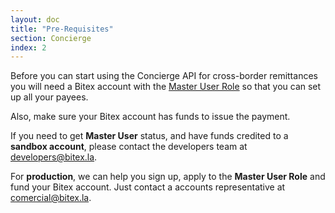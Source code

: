 ```yaml
---
layout: doc
title: "Pre-Requisites"
section: Concierge
index: 2
---
```


Before you can start using the Concierge API for cross-border remittances you 
will need a Bitex account with the [Master User Role](/authentication#role-3-bitex-master-user) so that you can set up all your payees.

Also, make sure your Bitex account has funds to issue the payment.

If you need to get **Master User** status, and have funds credited to a **sandbox account**, please contact the developers team at [developers@bitex.la](mailto:developers@bitex.la).

For **production**, we can help you sign up, apply to the **Master User Role** and fund your Bitex account. Just contact a accounts representative at [comercial@bitex.la](mailto:comercial@bitex.la).



